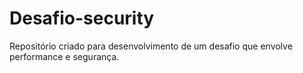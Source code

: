 # Desafio-security
Repositório criado para desenvolvimento de um desafio que envolve performance e segurança.
